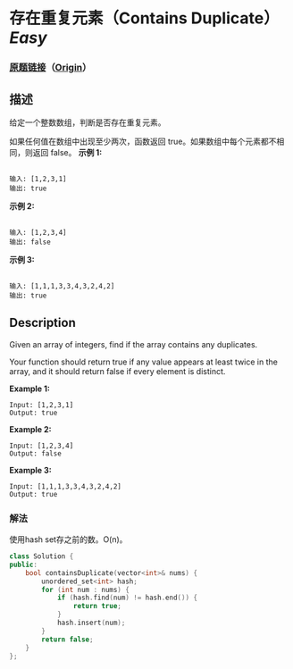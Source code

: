 # 存在重复元素（Contains Duplicate）*Easy*
### [原题链接](https://leetcode-cn.com/problems/contains-duplicate)（[Origin](https://leetcode.com/problems/contains-duplicate)）
## 描述
给定一个整数数组，判断是否存在重复元素。

如果任何值在数组中出现至少两次，函数返回 true。如果数组中每个元素都不相同，则返回 false。
**示例 1:**
```

输入: [1,2,3,1]
输出: true
```
**示例 2:**
```

输入: [1,2,3,4]
输出: false
```
**示例 3:**
```

输入: [1,1,1,3,3,4,3,2,4,2]
输出: true
```

## Description
Given an array of integers, find if the array contains any duplicates.

Your function should return true if any value appears at least twice in the array, and it should return false if every element is distinct.

**Example 1:**
```
Input: [1,2,3,1]
Output: true
```
**Example 2:**
```
Input: [1,2,3,4]
Output: false
```
**Example 3:**
```
Input: [1,1,1,3,3,4,3,2,4,2]
Output: true 
```

### 解法
使用hash set存之前的数。O(n)。
```c++
class Solution {
public:
    bool containsDuplicate(vector<int>& nums) {
        unordered_set<int> hash;
        for (int num : nums) {
            if (hash.find(num) != hash.end()) {
                return true;
            }
            hash.insert(num);
        }
        return false;
    }
};
```
